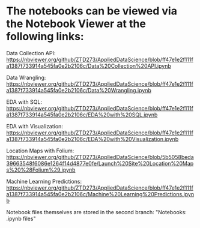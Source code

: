 # The notebooks can be viewed via the Notebook Viewer at the following links:

Data Collection API:
https://nbviewer.org/github/ZTD273/AppliedDataScience/blob/ff47e1e2f111fa1387f733914a545fa0e2b2106c/Data%20Collection%20API.ipynb

Data Wrangling:
https://nbviewer.org/github/ZTD273/AppliedDataScience/blob/ff47e1e2f111fa1387f733914a545fa0e2b2106c/Data%20Wrangling.ipynb

EDA with SQL:
https://nbviewer.org/github/ZTD273/AppliedDataScience/blob/ff47e1e2f111fa1387f733914a545fa0e2b2106c/EDA%20with%20SQL.ipynb

EDA with Visualization:
https://nbviewer.org/github/ZTD273/AppliedDataScience/blob/ff47e1e2f111fa1387f733914a545fa0e2b2106c/EDA%20with%20Visualization.ipynb

Location Maps with Folium:
https://nbviewer.org/github/ZTD273/AppliedDataScience/blob/5b5058beda39663548f6086e1264f14d4877e0fe/Launch%20Site%20Location%20Maps%20%28Folium%29.ipynb

Machine Learning Predictions:
https://nbviewer.org/github/ZTD273/AppliedDataScience/blob/ff47e1e2f111fa1387f733914a545fa0e2b2106c/Machine%20Learning%20Predictions.ipynb



Notebook files themselves are stored in the second branch: "Notebooks: .ipynb files"
